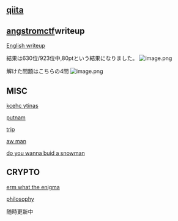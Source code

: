 ## [qiita](https://qiita.com/mikoto2726/items/2a0e40836ded98f7422e)
## [angstromctf](https://2024.angstromctf.com/challenges)writeup
[English writeup](https://qiita.com/mikoto2726/items/b62f9b57cefde01947a4)


結果は630位/923位中,80ptという結果になりました。
![image.png](https://qiita-image-store.s3.ap-northeast-1.amazonaws.com/0/3794748/a8c91216-fc5e-9ecb-64b2-8a0b51863bed.png)

解けた問題はこちらの4問
![image.png](https://qiita-image-store.s3.ap-northeast-1.amazonaws.com/0/3794748/e6357634-13fe-f158-72de-9b59ecf7d56c.png)

## MISC
[kcehc ytinas](https://github.com/mikoto2726/ctf_writeups/tree/main/angstromctf2024/misc/kcehc_ytinas)

[putnam](https://github.com/mikoto2726/ctf_writeups/tree/main/angstromctf2024/misc/putnam)

[trip](https://github.com/mikoto2726/ctf_writeups/tree/main/angstromctf2024/misc/trip)

[aw man](https://github.com/mikoto2726/ctf_writeups/tree/main/angstromctf2024/misc/aw_man)

[do you wanna buid a snowman](https://github.com/mikoto2726/ctf_writeups/tree/main/angstromctf2024/misc/do_you_wanna_build_a_snowman)

## CRYPTO
[erm what the enigma](https://github.com/mikoto2726/ctf_writeups/tree/main/angstromctf2024/%5Bcrypto%5Derm_what_the_enigma)

[philosophy](https://github.com/mikoto2726/ctf_writeups/tree/main/angstromctf2024/%5Bcrypto%5Dphilosophy)

随時更新中
